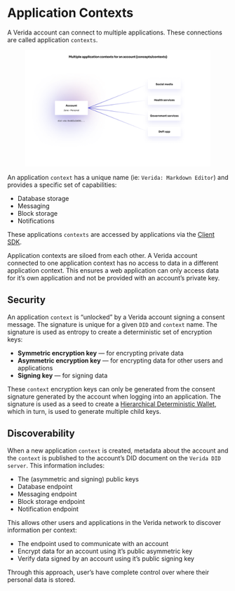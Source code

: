 # Application Contexts

A Verida account can connect to multiple applications. These connections are called application `contexts`.

<figure><img src="../../.gitbook/assets/concepts_contexts-87bb5129dbb943f0bdd6ad6b79f293ab.png" alt=""><figcaption></figcaption></figure>

An application `context` has a unique name (ie: `Verida: Markdown Editor`) and provides a specific set of capabilities:

* Database storage
* Messaging
* Block storage
* Notifications

These applications `contexts` are accessed by applications via the [Client SDK](../client-sdk/).

Application contexts are siloed from each other. A Verida account connected to one application context has no access to data in a different application context. This ensures a web application can only access data for it’s own application and not be provided with an account’s private key.

## Security <a href="#security" id="security"></a>

An application `context` is “unlocked” by a Verida account signing a consent message. The signature is unique for a given `DID` and `context` name. The signature is used as entropy to create a deterministic set of encryption keys:

* **Symmetric encryption key** — for encrypting private data
* **Asymmetric encryption key** — for encrypting data for other users and applications
* **Signing key** — for signing data

These `context` encryption keys can only be generated from the consent signature generated by the account when logging into an application. The signature is used as a seed to create a [Hierarchical Deterministic Wallet](https://www.investopedia.com/terms/h/hd-wallet-hierarchical-deterministic-wallet.asp), which in turn, is used to generate multiple child keys.

## Discoverability <a href="#discoverability" id="discoverability"></a>

When a new application `context` is created, metadata about the account and the `context` is published to the account’s DID document on the `Verida DID server`. This information includes:

* The (asymmetric and signing) public keys
* Database endpoint
* Messaging endpoint
* Block storage endpoint
* Notification endpoint

This allows other users and applications in the Verida network to discover information per context:

* The endpoint used to communicate with an account
* Encrypt data for an account using it’s public asymmetric key
* Verify data signed by an account using it’s public signing key

Through this approach, user’s have complete control over where their personal data is stored.
